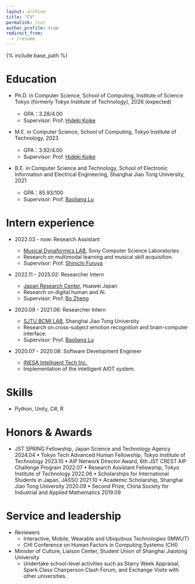 ```yaml
---
layout: archive
title: "CV"
permalink: /cv/
author_profile: true
redirect_from:
  - /resume
---
```


{% include base_path %}

Education
======
* Ph.D. in Computer Science, School of Computing, Institute of Science Tokyo (formerly Tokyo Institute of Technology), 2026 (expected)
  * GPA：3.28/4.00
  * Supervisor: Prof. [Hideki Koike](https://www.vogue.cs.titech.ac.jp/koike)
  
* M.E. in Computer Science, School of Computing, Tokyo Institute of Technology, 2023
  * GPA：3.92/4.00
  * Supervisor: Prof. [Hideki Koike](https://www.vogue.cs.titech.ac.jp/koike)
  
* B.E. in Computer Science and Technology, School of Electronic Information and Electrical Engineering, Shanghai Jiao Tong University, 2021
  * GPA：85.93/100
  * Supervisor: Prof. [Baoliang Lu](http://bcmi.sjtu.edu.cn/~blu/)
  
Intern experience
======
* 2022.03 - now: Research Assistant
  * [Musical Dynaformics LAB](https://medlab.mystrikingly.com/), Sony Computer Science Laboratories
  * Research on multimodal learning and musical skill acquisition.
  * Supervisor: Prof. [Shinichi Furuya](https://www.neuropiano.net/english)

* 2022.11 - 2025.02: Researcher Intern
  * [Japan Research Center](https://www.huawei.com/jp/), Huawei Japan
  * Research on digital human and AI.
  * Supervisor: Prof. [Bo Zheng](http://www.bozheng-lab.com/h)
    
* 2020.09 - 2021.06: Researcher Intern
  * [SJTU BCMI LAB](https://bcmi.sjtu.edu.cn/), Shanghai Jiao Tong University
  * Research on cross-subject emotion recognition and brain-computer interface.
  * Supervisor: Prof. [Baoliang Lu](https://bcmi.sjtu.edu.cn/~lubaoliang/)

* 2020.07 - 2020.08: Software Development Engineer
  * [INESA Intelligent Tech Inc.](https://www.inesa-it.com/)
  * Implementation of the intelligent AIOT system.
  
Skills
======
* Python, Unity, C#, R
 
Honors & Awards
======
* JST SPRING Fellowship, Japan Science and Technology Agency 2024.04
• Tokyo Tech Advanced Human Fellowship, Tokyo Institute of Technology 2023.10
• AIP Network Director Award, 6th JST CREST AIP Challenge Program 2022.07
• Research Assistant Fellowship, Tokyo Institute of Technology 2022.06
• Scholarships for International Students in Japan, JASSO 2021.10
• Academic Scholarship, Shanghai Jiao Tong University 2020.09
• Second Prize, China Society for Industrial and Applied Mathematics 2019.09
  
Service and leadership
======
* Reviewers
  * Interactive, Mobile, Wearable and Ubiquitous Technologies (IMWUT)
  * CHI Conference on Human Factors in Computing Systems (CHI)
* Minister of Culture, Liaison Center, Student Union of Shanghai Jiaotong University
  * Undertake school-level activities such as Starry Week Appraisal, Spark Class Chairperson Clash Forum, and Exchange Visits with other universities.
